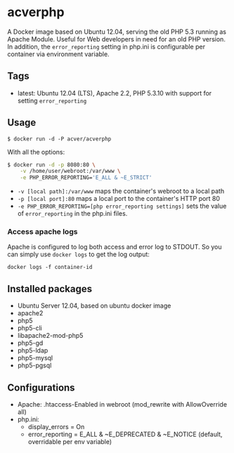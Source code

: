acverphp
===================================

A Docker image based on Ubuntu 12.04, serving the old PHP 5.3 running as Apache Module. Useful for Web developers in need for an old PHP version. In addition, the `error_reporting` setting in php.ini is configurable per container via environment variable.

Tags
-----

* latest: Ubuntu 12.04 (LTS), Apache 2.2, PHP 5.3.10 with support for setting `error_reporting`

Usage
------

```
$ docker run -d -P acver/acverphp
```

With all the options:

```bash
$ docker run -d -p 8080:80 \
    -v /home/user/webroot:/var/www \
    -e PHP_ERROR_REPORTING='E_ALL & ~E_STRICT'
```

* `-v [local path]:/var/www` maps the container's webroot to a local path
* `-p [local port]:80` maps a local port to the container's HTTP port 80
* `-e PHP_ERROR_REPORTING=[php error_reporting settings]` sets the value of `error_reporting` in the php.ini files.

### Access apache logs

Apache is configured to log both access and error log to STDOUT. So you can simply use `docker logs` to get the log output:

`docker logs -f container-id`


Installed packages
-------------------
* Ubuntu Server 12.04, based on ubuntu docker image
* apache2
* php5
* php5-cli
* libapache2-mod-php5
* php5-gd
* php5-ldap
* php5-mysql
* php5-pgsql

Configurations
----------------

* Apache: .htaccess-Enabled in webroot (mod_rewrite with AllowOverride all)
* php.ini:
  * display_errors = On
  * error_reporting = E_ALL & ~E_DEPRECATED & ~E_NOTICE (default, overridable per env variable)
